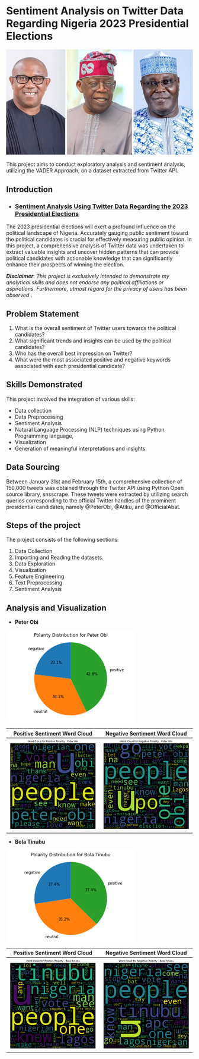 # Sentiment Analysis on Twitter Data Regarding Nigeria 2023 Presidential Elections
![](elections.jpg)


This project aims to conduct exploratory analysis and sentiment analysis, utilizing the VADER Approach, on a  dataset extracted from Twitter API.

## Introduction

* ### **[Sentiment Analysis Using Twitter Data Regarding the 2023 Presidential Elections](https://github.com/ObaroJoseph/Data-Science-Projects/blob/main/Sentiment_Analysis_Nigeria_2023_Elections.ipynb)**

The 2023 presidential elections will exert a profound influence on the political landscape of Nigeria. Accurately gauging public sentiment toward the political candidates is crucial for effectively measuring public opinion. In this project, a comprehensive analysis of Twitter data was undertaken to extract valuable insights and uncover hidden patterns that can provide political candidates with actionable knowledge that can significantly enhance their prospects of winning the election.


**_Disclaimer_**: _This project is exclusively intended to demonstrate my analytical skills and does not endorse any political affiliations or aspirations. Furthermore, utmost regard for the privacy of users has been observed_
.

## Problem Statement
1. What is the overall sentiment of Twitter users towards the political candidates?
2.  What significant trends and insights can be used by the political candidates?
3.  Who has the overall best impression on Twitter?
4.  What were the most associated positive and negative keywords associated with each presidential candidate?



## Skills Demonstrated 

This project involved the integration of various skills:
- Data collection
- Data Preprocessing
- Sentiment Analysis
- Natural Language Processing (NLP) techniques using Python Programming language, 
- Visualization
- Generation of meaningful interpretations and insights.

## Data Sourcing 
Between January 31st and February 15th, a comprehensive collection of 150,000 tweets was obtained through the Twitter API using Python Open source library, snsscrape. These tweets were extracted by utilizing search queries corresponding to the official Twitter handles of the prominent presidential candidates, namely @PeterObi, @Atiku, and @OfficialAbat.


## Steps of the project

The project consists of the following sections:

1. Data Collection
2. Importing and Reading the datasets.
3. Data Exploration
4. Visualization
5. Feature Engineering
6. Text Preprocessing
7. Sentiment Analysis


## Analysis and Visualization


- **Peter Obi**

 ![](Polarity_distribution_peter_obi.png)
 
 
 
 Positive Sentiment Word Cloud             |    Negative Sentiment Word Cloud
:-----------------------------------------:|:----------------------------------------------: 
   ![](positive_word_cloud_Peter_Obi.png)  |   ![](negative_word_cloud_Peter_Obi.png)             



- **Bola Tinubu**

![](Polarity_distribution_Bola_Tinubu.png)


 
 Positive Sentiment Word Cloud              |    Negative Sentiment Word Cloud
:------------------------------------------:|:----------------------------------------------: 
   ![](positive_word_cloud_Bola_Tinubu.png) |   ![](negative_word_cloud_Bola_Tinubu.png)             

















